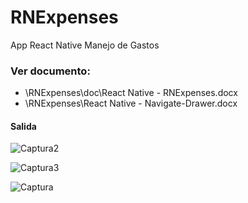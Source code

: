 # RNExpenses
App React Native Manejo de Gastos

### Ver documento: 
* \RNExpenses\doc\React Native - RNExpenses.docx
* \RNExpenses\React Native - Navigate-Drawer.docx

#### Salida
![Captura2](https://github.com/wlopera/RNExpenses/assets/7141537/72309ce9-d467-4482-81fa-2ac9b9a978ee)

![Captura3](https://github.com/wlopera/RNExpenses/assets/7141537/9002e161-05fe-488f-9d18-fef2f10be584)

![Captura](https://github.com/wlopera/RNExpenses/assets/7141537/dfd49324-0474-4a60-ba8d-0e648765c333)
